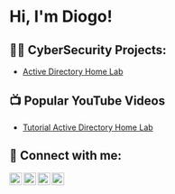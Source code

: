 <h1>Hi, I'm Diogo! </h1>

<h2>👨‍💻 CyberSecurity Projects:</h2>

- [Active Directory Home Lab](https://github.com)

<h2>📺 Popular YouTube Videos</h2>

- [Tutorial Active Directory Home Lab](https://www.youtube.com)

<h2> 🤳 Connect with me:</h2>

[<img align="left" alt="Swordchigo | YouTube" width="22px" src="https://cdn.jsdelivr.net/npm/simple-icons@v3/icons/youtube.svg" />][youtube]
[<img align="left" alt="Swordchigo | Twitter" width="22px" src="https://cdn.jsdelivr.net/npm/simple-icons@v3/icons/twitter.svg" />][twitter]
[<img align="left" alt="Swordchigo | LinkedIn" width="22px" src="https://cdn.jsdelivr.net/npm/simple-icons@v3/icons/linkedin.svg" />][linkedin]
[<img align="left" alt="Swordchigo | Instagram" width="22px" src="https://cdn.jsdelivr.net/npm/simple-icons@v3/icons/instagram.svg" />][instagram]

[twitter]: https://twitter.com/Diogo97583490
[youtube]: https://www.youtube.com/channel/UCoOArlrIHT-UBvj436q_7XQ
[instagram]: https://www.instagram.com/Swordchigo/
[linkedin]: https://www.linkedin.com/in/diogo-da-silva-6b1773244/
